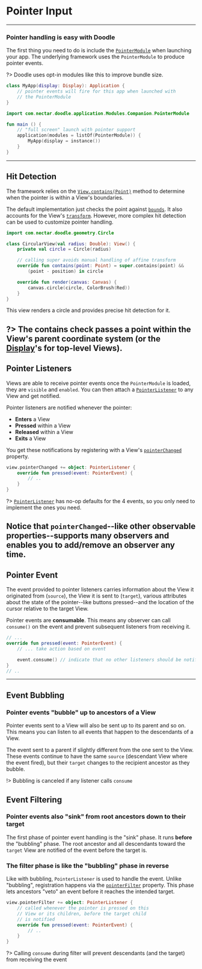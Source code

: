 # Pointer Input
---------------

### Pointer handling is easy with Doodle

The first thing you need to do is include the [`PointerModule`](https://github.com/pusolito/doodle/blob/master/Browser/src/jsMain/kotlin/com/nectar/doodle/application/Modules.kt#L51)
when launching your app. The underlying framework uses the `PointerModule` to produce pointer events.

?> Doodle uses opt-in modules like this to improve bundle size.

```kotlin
class MyApp(display: Display): Application {
    // pointer events will fire for this app when launched with
    // the PointerModule
}
```
```kotlin
import com.nectar.doodle.application.Modules.Companion.PointerModule

fun main () {
    // "full screen" launch with pointer support
    application(modules = listOf(PointerModule)) {
        MyApp(display = instance())
    }
}
```
---
## Hit Detection

The framework relies on the [`View.contains(Point)`](https://github.com/pusolito/doodle/blob/master/Core/src/commonMain/kotlin/com/nectar/doodle/core/View.kt#L450)
method to determine when the pointer is within a View's boundaries.

The default implementation just checks the point against [`bounds`](https://github.com/pusolito/doodle/blob/master/Core/src/commonMain/kotlin/com/nectar/doodle/core/View.kt#L108).
It also accounts for the View's [`transform`](https://github.com/pusolito/doodle/blob/master/Core/src/commonMain/kotlin/com/nectar/doodle/core/View.kt#L142).
However, more complex hit detection can be used to customize pointer handling.

```kotlin
import com.nectar.doodle.geometry.Circle

class CircularView(val radius: Double): View() {
    private val circle = Circle(radius)

    // calling super avoids manual handling of affine transform
    override fun contains(point: Point) = super.contains(point) &&
        (point - position) in circle

    override fun render(canvas: Canvas) {
        canvas.circle(circle, ColorBrush(Red))
    }
}
``` 
This view renders a circle and provides precise hit detection for it.

?> The contains check passes a point within the View's parent coordinate system (or the [**Display**](display.md?id=the-display-is-an-apps-root-container)'s for
top-level Views).
---
## Pointer Listeners

Views are able to receive pointer events once the `PointerModule` is loaded, they are `visible` and `enabled`. You can
then attach a [`PointerListener`](https://github.com/pusolito/doodle/blob/master/Core/src/commonMain/kotlin/com/nectar/doodle/event/PointerListener.kt#L3)
to any View and get notified.

Pointer listeners are notified whenever the pointer:
- **Enters** a View
- **Pressed** within a View
- **Released** within a View
- **Exits** a View

You get these notifications by registering with a View's [`pointerChanged`](https://github.com/pusolito/doodle/blob/master/Core/src/commonMain/kotlin/com/nectar/doodle/core/View.kt#L294)
property.

```kotlin
view.pointerChanged += object: PointerListener {
    override fun pressed(event: PointerEvent) {
        // ..
    }
}
```

?> [`PointerListener`](https://github.com/pusolito/doodle/blob/master/Core/src/commonMain/kotlin/com/nectar/doodle/event/PointerListener.kt#L3)
has no-op defaults for the 4 events, so you only need to implement the ones you need.

Notice that `pointerChanged`--like other observable properties--supports many observers and enables you to add/remove
an observer any time.
---
## Pointer Event

The event provided to pointer listeners carries information about the View it originated from (`source`), the View it is sent to (`target`),
various attributes about the state of the pointer--like buttons pressed--and the location of the cursor relative to the target View.

Pointer events are **consumable**. This means any observer can call `consume()` on the event and prevent subsequent
listeners from receiving it.

```kotlin
// ...
override fun pressed(event: PointerEvent) {
    // ... take action based on event

    event.consume() // indicate that no other listeners should be notified
}
// ..
```
---
## Event Bubbling

### Pointer events "bubble" up to ancestors of a View

Pointer events sent to a View will also be sent up to its parent and so on. This means you can listen to all events that happen
to the descendants of a View.

The event sent to a parent if slightly different from the one sent to the View. These events continue to have the same `source`
(descendant View where the event fired), but their `target` changes to the recipient ancestor as they bubble.

!> Bubbling is canceled if any listener calls `consume`

## Event Filtering

### Pointer events also "sink" from root ancestors down to their target

The first phase of pointer event handling is the "sink" phase. It runs **before** the "bubbling" phase. The root ancestor and all
descendants toward the `target` View are notified of the event before the target is.

### The filter phase is like the "bubbling" phase in reverse

Like with bubbling, `PointerListener` is used to handle the event. Unlike "bubbling", registration happens via the [`pointerFilter`](https://github.com/pusolito/doodle/blob/master/Core/src/commonMain/kotlin/com/nectar/doodle/core/View.kt#L289)
property. This phase lets ancestors "veto" an event before it reaches the intended target.

```kotlin
view.pointerFilter += object: PointerListener {
    // called whenever the pointer is pressed on this
    // View or its children, before the target child
    // is notified
    override fun pressed(event: PointerEvent) {
        // ..
    }
}
```

?> Calling `consume` during filter will prevent descendants (and the target) from receiving the event